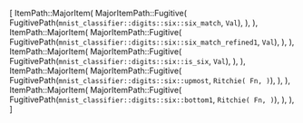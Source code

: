 [
    ItemPath::MajorItem(
        MajorItemPath::Fugitive(
            FugitivePath(`mnist_classifier::digits::six::six_match`, `Val`),
        ),
    ),
    ItemPath::MajorItem(
        MajorItemPath::Fugitive(
            FugitivePath(`mnist_classifier::digits::six::six_match_refined1`, `Val`),
        ),
    ),
    ItemPath::MajorItem(
        MajorItemPath::Fugitive(
            FugitivePath(`mnist_classifier::digits::six::is_six`, `Val`),
        ),
    ),
    ItemPath::MajorItem(
        MajorItemPath::Fugitive(
            FugitivePath(`mnist_classifier::digits::six::upmost`, `Ritchie(
                Fn,
            )`),
        ),
    ),
    ItemPath::MajorItem(
        MajorItemPath::Fugitive(
            FugitivePath(`mnist_classifier::digits::six::bottom1`, `Ritchie(
                Fn,
            )`),
        ),
    ),
]
